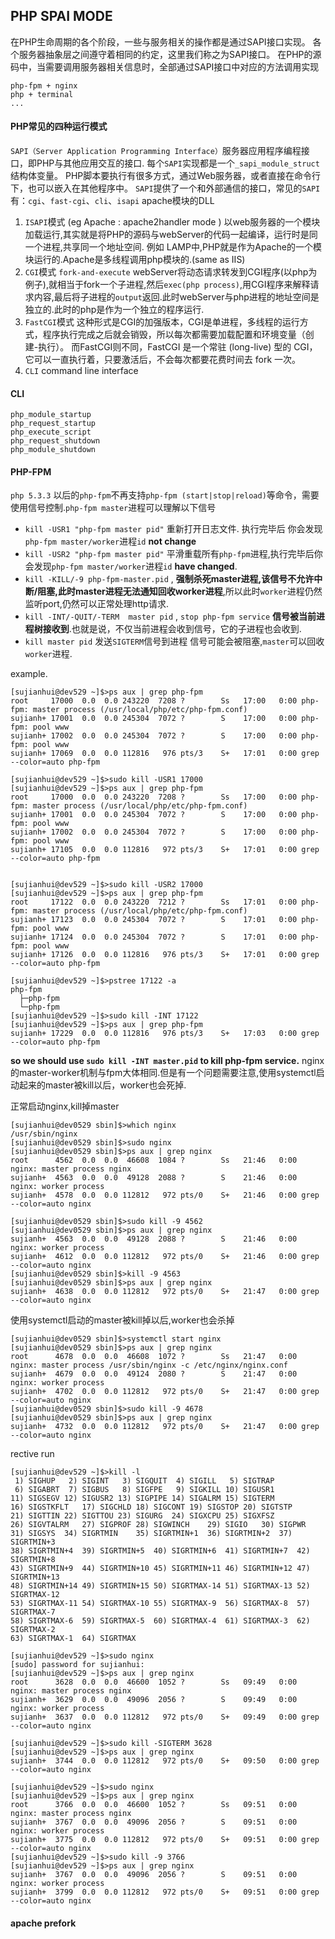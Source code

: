 ## PHP SPAI MODE

在PHP生命周期的各个阶段，一些与服务相关的操作都是通过SAPI接口实现。 
各个服务器抽象层之间遵守着相同的约定，这里我们称之为SAPI接口。
在PHP的源码中，当需要调用服务器相关信息时，全部通过SAPI接口中对应的方法调用实现

    php-fpm + nginx
    php + terminal
    ... 
    
#### PHP常见的四种运行模式

`SAPI（Server Application Programming Interface）`服务器应用程序编程接口，即PHP与其他应用交互的接口.
每个`SAPI`实现都是一个`_sapi_module_struct`结构体变量。
PHP脚本要执行有很多方式，通过Web服务器，或者直接在命令行下，也可以嵌入在其他程序中。
`SAPI`提供了一个和外部通信的接口，常见的`SAPI`有：`cgi`、`fast-cgi`、`cli`、`isapi` apache模块的DLL
 
 1. `ISAPI`模式 (eg Apache : apache2handler mode ) 以web服务器的一个模块加载运行,其实就是将PHP的源码与webServer的代码一起编译，运行时是同一个进程,共享同一个地址空间. 例如 LAMP中,PHP就是作为Apache的一个模块运行的.Apache是多线程调用php模块的.(same as IIS)
 1. `CGI`模式  `fork-and-execute` webServer将动态请求转发到CGI程序(以php为例子),就相当于fork一个子进程,然后`exec(php process)`,用CGI程序来解释请求内容,最后将子进程的`output`返回.此时webServer与php进程的地址空间是独立的.此时的php是作为一个独立的程序运行.
 1. `FastCGI`模式 这种形式是CGI的加强版本，CGI是单进程，多线程的运行方式，程序执行完成之后就会销毁，所以每次都需要加载配置和环境变量（创建-执行）。
   而FastCGI则不同，FastCGI 是一个常驻 (long-live) 型的 CGI，它可以一直执行着，只要激活后，不会每次都要花费时间去 fork 一次。
 1. `CLI` command line interface

#### CLI 

	php_module_startup
	php_request_startup
	php_execute_script
	php_request_shutdown
	php_module_shutdown


#### PHP-FPM

`php 5.3.3` 以后的`php-fpm`不再支持`php-fpm (start|stop|reload)`等命令，需要使用信号控制.`php-fpm master`进程可以理解以下信号
    
 - `kill -USR1 "php-fpm master pid"` 重新打开日志文件. 执行完毕后 你会发现`php-fpm master/worker`进程`id` **not change**  
 - `kill -USR2 "php-fpm master pid"`  平滑重载所有`php-fpm`进程,执行完毕后你会发现`php-fpm master/worker`进程`id` **have changed**.
 - `kill -KILL/-9 php-fpm-master.pid` , **强制杀死master进程,该信号不允许中断/阻塞,此时master进程无法通知回收worker进程**,所以此时`worker`进程仍然监听port,仍然可以正常处理http请求.
 - `kill -INT/-QUIT/-TERM  master pid` ,  `stop php-fpm service` **信号被当前进程树接收到**.也就是说，不仅当前进程会收到信号，它的子进程也会收到.
 - `kill master pid` 发送`SIGTERM`信号到进程 信号可能会被阻塞,`master`可以回收`worker`进程.	
	 
example.

    [sujianhui@dev529 ~]$>ps aux | grep php-fpm
    root     17000  0.0  0.0 243220  7208 ?        Ss   17:00   0:00 php-fpm: master process (/usr/local/php/etc/php-fpm.conf)
    sujianh+ 17001  0.0  0.0 245304  7072 ?        S    17:00   0:00 php-fpm: pool www
    sujianh+ 17002  0.0  0.0 245304  7072 ?        S    17:00   0:00 php-fpm: pool www
    sujianh+ 17069  0.0  0.0 112816   976 pts/3    S+   17:01   0:00 grep --color=auto php-fpm
    
    [sujianhui@dev529 ~]$>sudo kill -USR1 17000
    [sujianhui@dev529 ~]$>ps aux | grep php-fpm
    root     17000  0.0  0.0 243220  7208 ?        Ss   17:00   0:00 php-fpm: master process (/usr/local/php/etc/php-fpm.conf)
    sujianh+ 17001  0.0  0.0 245304  7072 ?        S    17:00   0:00 php-fpm: pool www
    sujianh+ 17002  0.0  0.0 245304  7072 ?        S    17:00   0:00 php-fpm: pool www
    sujianh+ 17105  0.0  0.0 112816   972 pts/3    S+   17:01   0:00 grep --color=auto php-fpm
    
    
    [sujianhui@dev529 ~]$>sudo kill -USR2 17000
    [sujianhui@dev529 ~]$>ps aux | grep php-fpm
    root     17122  0.0  0.0 243220  7212 ?        Ss   17:01   0:00 php-fpm: master process (/usr/local/php/etc/php-fpm.conf)
    sujianh+ 17123  0.0  0.0 245304  7072 ?        S    17:01   0:00 php-fpm: pool www
    sujianh+ 17124  0.0  0.0 245304  7072 ?        S    17:01   0:00 php-fpm: pool www
    sujianh+ 17126  0.0  0.0 112816   976 pts/3    S+   17:01   0:00 grep --color=auto php-fpm
    
    [sujianhui@dev529 ~]$>pstree 17122 -a
    php-fpm
      ├─php-fpm          
      └─php-fpm          
    [sujianhui@dev529 ~]$>sudo kill -INT 17122
    [sujianhui@dev529 ~]$>ps aux | grep php-fpm
    sujianh+ 17229  0.0  0.0 112816   976 pts/3    S+   17:03   0:00 grep --color=auto php-fpm

**so we should use `sudo kill -INT master.pid` to kill php-fpm service.**
nginx的master-worker机制与fpm大体相同.但是有一个问题需要注意,使用systemctl启动起来的master被kill以后，worker也会死掉.


正常启动nginx,kill掉master

    [sujianhui@dev0529 sbin]$>which nginx
    /usr/sbin/nginx
    [sujianhui@dev0529 sbin]$>sudo nginx 
    [sujianhui@dev0529 sbin]$>ps aux | grep nginx
    root      4562  0.0  0.0  46608  1084 ?        Ss   21:46   0:00 nginx: master process nginx
    sujianh+  4563  0.0  0.0  49128  2088 ?        S    21:46   0:00 nginx: worker process
    sujianh+  4578  0.0  0.0 112812   972 pts/0    S+   21:46   0:00 grep --color=auto nginx
    
    [sujianhui@dev0529 sbin]$>sudo kill -9 4562
    [sujianhui@dev0529 sbin]$>ps aux | grep nginx
    sujianh+  4563  0.0  0.0  49128  2088 ?        S    21:46   0:00 nginx: worker process
    sujianh+  4612  0.0  0.0 112812   972 pts/0    S+   21:46   0:00 grep --color=auto nginx
    [sujianhui@dev0529 sbin]$>kill -9 4563
    [sujianhui@dev0529 sbin]$>ps aux | grep nginx
    sujianh+  4638  0.0  0.0 112812   972 pts/0    S+   21:47   0:00 grep --color=auto nginx
    
使用systemctl启动的master被kill掉以后,worker也会杀掉

    [sujianhui@dev0529 sbin]$>systemctl start nginx
    [sujianhui@dev0529 sbin]$>ps aux | grep nginx
    root      4678  0.0  0.0  46608  1072 ?        Ss   21:47   0:00 nginx: master process /usr/sbin/nginx -c /etc/nginx/nginx.conf
    sujianh+  4679  0.0  0.0  49124  2080 ?        S    21:47   0:00 nginx: worker process
    sujianh+  4702  0.0  0.0 112812   972 pts/0    S+   21:47   0:00 grep --color=auto nginx
    [sujianhui@dev0529 sbin]$>sudo kill -9 4678
    [sujianhui@dev0529 sbin]$>ps aux | grep nginx
    sujianh+  4732  0.0  0.0 112812   972 pts/0    S+   21:47   0:00 grep --color=auto nginx

rective run 
    
    [sujianhui@dev529 ~]$>kill -l
     1) SIGHUP	 2) SIGINT	 3) SIGQUIT	 4) SIGILL	 5) SIGTRAP
     6) SIGABRT	 7) SIGBUS	 8) SIGFPE	 9) SIGKILL	10) SIGUSR1
    11) SIGSEGV	12) SIGUSR2	13) SIGPIPE	14) SIGALRM	15) SIGTERM
    16) SIGSTKFLT	17) SIGCHLD	18) SIGCONT	19) SIGSTOP	20) SIGTSTP
    21) SIGTTIN	22) SIGTTOU	23) SIGURG	24) SIGXCPU	25) SIGXFSZ
    26) SIGVTALRM	27) SIGPROF	28) SIGWINCH	29) SIGIO	30) SIGPWR
    31) SIGSYS	34) SIGRTMIN	35) SIGRTMIN+1	36) SIGRTMIN+2	37) SIGRTMIN+3
    38) SIGRTMIN+4	39) SIGRTMIN+5	40) SIGRTMIN+6	41) SIGRTMIN+7	42) SIGRTMIN+8
    43) SIGRTMIN+9	44) SIGRTMIN+10	45) SIGRTMIN+11	46) SIGRTMIN+12	47) SIGRTMIN+13
    48) SIGRTMIN+14	49) SIGRTMIN+15	50) SIGRTMAX-14	51) SIGRTMAX-13	52) SIGRTMAX-12
    53) SIGRTMAX-11	54) SIGRTMAX-10	55) SIGRTMAX-9	56) SIGRTMAX-8	57) SIGRTMAX-7
    58) SIGRTMAX-6	59) SIGRTMAX-5	60) SIGRTMAX-4	61) SIGRTMAX-3	62) SIGRTMAX-2
    63) SIGRTMAX-1	64) SIGRTMAX	

    [sujianhui@dev529 ~]$>sudo nginx 
    [sudo] password for sujianhui: 
    [sujianhui@dev529 ~]$>ps aux | grep nginx
    root      3628  0.0  0.0  46600  1052 ?        Ss   09:49   0:00 nginx: master process nginx
    sujianh+  3629  0.0  0.0  49096  2056 ?        S    09:49   0:00 nginx: worker process
    sujianh+  3637  0.0  0.0 112812   972 pts/0    S+   09:49   0:00 grep --color=auto nginx

    [sujianhui@dev529 ~]$>sudo kill -SIGTERM 3628
    [sujianhui@dev529 ~]$>ps aux | grep nginx
    sujianh+  3744  0.0  0.0 112812   972 pts/0    S+   09:50   0:00 grep --color=auto nginx
    
    [sujianhui@dev529 ~]$>sudo nginx 
    [sujianhui@dev529 ~]$>ps aux | grep nginx
    root      3766  0.0  0.0  46600  1052 ?        Ss   09:51   0:00 nginx: master process nginx
    sujianh+  3767  0.0  0.0  49096  2056 ?        S    09:51   0:00 nginx: worker process
    sujianh+  3775  0.0  0.0 112812   972 pts/0    S+   09:51   0:00 grep --color=auto nginx
    [sujianhui@dev529 ~]$>sudo kill -9 3766
    [sujianhui@dev529 ~]$>ps aux | grep nginx
    sujianh+  3767  0.0  0.0  49096  2056 ?        S    09:51   0:00 nginx: worker process
    sujianh+  3799  0.0  0.0 112812   972 pts/0    S+   09:51   0:00 grep --color=auto nginx



   
#### apache prefork